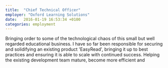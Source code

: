```yaml
---
title:  "Chief Technical Officer"
employer: "Oxford Learning Solutions"
date:   2016-01-19 16:53:34 +0100
categories: employment
---
```


Bringing order to some of the technological chaos of this small but well regarded educational business. I have so far been responsible for securing and solidifying an existing product 'EasyRead', bringing it up to best practices and ensuring it is able to scale with continued success. Helping the existing development team mature, become more efficient and 
